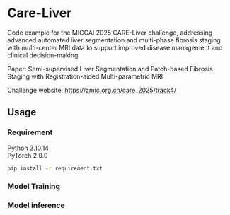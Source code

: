 # Care-Liver
Code example for the MICCAI 2025 CARE-Liver challenge, addressing advanced automated liver segmentation and multi-phase fibrosis staging with multi-center MRI data to support improved disease management and clinical decision-making

Paper: Semi-supervised Liver Segmentation and Patch-based Fibrosis Staging with Registration-aided Multi-parametric MRI

Challenge website: https://zmic.org.cn/care_2025/track4/

## Usage

### Requirement
Python 3.10.14 \
PyTorch 2.0.0
```bash
pip install -r requirement.txt
```

### Model Training

### Model inference
